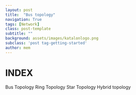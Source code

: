 ```yaml
---
layout: post
title:  "Bus topology"
navigation: True
tags: [Network]
class: post-template
subtitle: ""
background: assets/images/katalonlogo.png 
subclass: 'post tag-getting-started'
author: mem
---
```



INDEX
===
Bus Topology
Ring Topology
Star Topology
Hybrid topology



